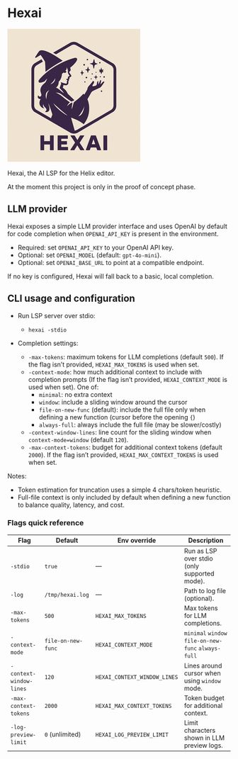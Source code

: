 # Hexai

![HexAI Small Logo](hexai-small.png)

Hexai, the AI LSP for the Helix editor.

At the moment this project is only in the proof of concept phase.

## LLM provider

Hexai exposes a simple LLM provider interface and uses OpenAI by default for
code completion when `OPENAI_API_KEY` is present in the environment.

- Required: set `OPENAI_API_KEY` to your OpenAI API key.
- Optional: set `OPENAI_MODEL` (default: `gpt-4o-mini`).
- Optional: set `OPENAI_BASE_URL` to point at a compatible endpoint.

If no key is configured, Hexai will fall back to a basic, local completion.

## CLI usage and configuration

- Run LSP server over stdio:
  - `hexai -stdio`

- Completion settings:
  - `-max-tokens`: maximum tokens for LLM completions (default `500`). If the flag isn’t provided, `HEXAI_MAX_TOKENS` is used when set.
  - `-context-mode`: how much additional context to include with completion prompts (If the flag isn’t provided, `HEXAI_CONTEXT_MODE` is used when set). One of:
    - `minimal`: no extra context
    - `window`: include a sliding window around the cursor
    - `file-on-new-func` (default): include the full file only when defining a new function (cursor before the opening `{`)
    - `always-full`: always include the full file (may be slower/costly)
  - `-context-window-lines`: line count for the sliding window when `context-mode=window` (default `120`).
  - `-max-context-tokens`: budget for additional context tokens (default `2000`). If the flag isn’t provided, `HEXAI_MAX_CONTEXT_TOKENS` is used when set.

Notes:
- Token estimation for truncation uses a simple 4 chars/token heuristic.
- Full-file context is only included by default when defining a new function to balance quality, latency, and cost.

### Flags quick reference

| Flag                    | Default            | Env override               | Description                                        |
|-------------------------|--------------------|----------------------------|----------------------------------------------------|
| `-stdio`                | `true`             | —                          | Run as LSP over stdio (only supported mode).       |
| `-log`                  | `/tmp/hexai.log`   | —                          | Path to log file (optional).                       |
| `-max-tokens`           | `500`              | `HEXAI_MAX_TOKENS`         | Max tokens for LLM completions.                    |
| `-context-mode`         | `file-on-new-func` | `HEXAI_CONTEXT_MODE`       | `minimal` `window` `file-on-new-func` `always-full` |
| `-context-window-lines` | `120`              | `HEXAI_CONTEXT_WINDOW_LINES` | Lines around cursor when using `window` mode.      |
| `-max-context-tokens`   | `2000`             | `HEXAI_MAX_CONTEXT_TOKENS` | Token budget for additional context.               |
| `-log-preview-limit`    | `0` (unlimited)    | `HEXAI_LOG_PREVIEW_LIMIT`  | Limit characters shown in LLM preview logs.        |
